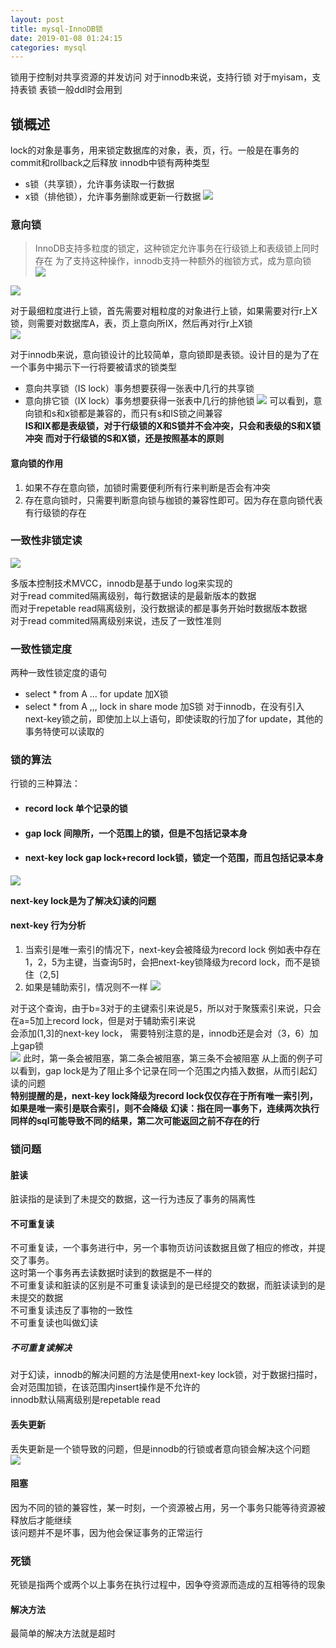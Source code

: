```yaml
--- 
layout: post 
title: mysql-InnoDB锁 
date: 2019-01-08 01:24:15 
categories: mysql 
---
```

锁用于控制对共享资源的并发访问
对于innodb来说，支持行锁
对于myisam，支持表锁
表锁一般ddl时会用到

## 锁概述
lock的对象是事务，用来锁定数据库的对象，表，页，行。一般是在事务的commit和rollback之后释放
innodb中锁有两种类型

- s锁（共享锁），允许事务读取一行数据
- x锁（排他锁），允许事务删除或更新一行数据
![](https://cdn.jsdelivr.net/gh/nber1994/fu0k@master/uPic/20181108014110859_1371949708.png)

### 意向锁
> InnoDB支持多粒度的锁定，这种锁定允许事务在行级锁上和表级锁上同时存在
为了支持这种操作，innodb支持一种额外的枷锁方式，成为意向锁    
![](https://cdn.jsdelivr.net/gh/nber1994/fu0k@master/uPic/20181108014515750_826824517.png)

![](https://cdn.jsdelivr.net/gh/nber1994/fu0k@master/uPic/20181108014806106_72977482.png)

对于最细粒度进行上锁，首先需要对粗粒度的对象进行上锁，如果需要对行r上X锁，则需要对数据库A，表，页上意向所IX，然后再对行r上X锁    
![](https://cdn.jsdelivr.net/gh/nber1994/fu0k@master/uPic/20181108015204637_319377537.png)

对于innodb来说，意向锁设计的比较简单，意向锁即是表锁。设计目的是为了在一个事务中揭示下一行将要被请求的锁类型

- 意向共享锁（IS lock）事务想要获得一张表中几行的共享锁
- 意向排它锁（IX lock）事务想要获得一张表中几行的排他锁
![](https://cdn.jsdelivr.net/gh/nber1994/fu0k@master/uPic/20181108015714483_1216630506.png)
可以看到，意向锁和s和x锁都是兼容的，而只有s和IS锁之间兼容    
**IS和IX都是表级锁，对于行级锁的X和S锁并不会冲突，只会和表级的S和X锁冲突**
**而对于行级锁的S和X锁，还是按照基本的原则**

#### 意向锁的作用
1. 如果不存在意向锁，加锁时需要便利所有行来判断是否会有冲突
2. 存在意向锁时，只需要判断意向锁与枷锁的兼容性即可。因为存在意向锁代表有行级锁的存在

### 一致性非锁定读
![](https://cdn.jsdelivr.net/gh/nber1994/fu0k@master/uPic/20181108020918717_1717111255.png)

多版本控制技术MVCC，innodb是基于undo log来实现的    
对于read commited隔离级别，每行数据读的是最新版本的数据    
而对于repetable read隔离级别，没行数据读的都是事务开始时数据版本数据    
对于read commited隔离级别来说，违反了一致性准则

### 一致性锁定度
两种一致性锁定度的语句

- select * from A ... for update 加X锁
- select * from A ,,,     lock in share mode 加S锁
对于innodb，在没有引入next-key锁之前，即使加上以上语句，即使读取的行加了for update，其他的事务特使可以读取的    

### 锁的算法
行锁的三种算法：

- #### record lock 单个记录的锁
- #### gap lock 间隙所，一个范围上的锁，但是不包括记录本身
- #### next-key lock gap lock+record lock锁，锁定一个范围，而且包括记录本身
![](https://cdn.jsdelivr.net/gh/nber1994/fu0k@master/uPic/20181108143938266_1391350083.png)

**next-key lock是为了解决幻读的问题**
#### next-key 行为分析
1. 当索引是唯一索引的情况下，next-key会被降级为record lock
例如表中存在1，2，5为主键，当查询5时，会把next-key锁降级为record lock，而不是锁住（2,5]
2. 如果是辅助索引，情况则不一样
![](https://cdn.jsdelivr.net/gh/nber1994/fu0k@master/uPic/20181108150455217_471412798.png)

对于这个查询，由于b=3对于的主键索引来说是5，所以对于聚簇索引来说，只会在a=5加上record lock，但是对于辅助索引来说    
会添加(1,3]的next-key lock， 需要特别注意的是，innodb还是会对（3，6）加上gap锁    
![](https://cdn.jsdelivr.net/gh/nber1994/fu0k@master/uPic/20181108151713682_967722203.png)
此时，第一条会被阻塞，第二条会被阻塞，第三条不会被阻塞
从上面的例子可以看到，gap lock是为了阻止多个记录在同一个范围之内插入数据，从而引起幻读的问题    
**特别提醒的是，next-key lock降级为record lock仅仅存在于所有唯一索引列，如果是唯一索引是联合索引，则不会降级**
**幻读：指在同一事务下，连续两次执行同样的sql可能导致不同的结果，第二次可能返回之前不存在的行**

### 锁问题
#### 脏读
脏读指的是读到了未提交的数据，这一行为违反了事务的隔离性
#### 不可重复读
不可重复读，一个事务进行中，另一个事物页访问该数据且做了相应的修改，并提交了事务。    
这时第一个事务再去读数据时读到的数据是不一样的        
不可重复读和脏读的区别是不可重复读读到的是已经提交的数据，而脏读读到的是未提交的数据    
不可重复读违反了事物的一致性    
不可重复读也叫做幻读    
##### 不可重复读解决
对于幻读，innodb的解决问题的方法是使用next-key lock锁，对于数据扫描时，会对范围加锁，在该范围内insert操作是不允许的    
innodb默认隔离级别是repetable read

#### 丢失更新
丢失更新是一个锁导致的问题，但是innodb的行锁或者意向锁会解决这个问题    
![](https://cdn.jsdelivr.net/gh/nber1994/fu0k@master/uPic/20181108171732786_1613407090.png)

#### 阻塞
因为不同的锁的兼容性，某一时刻，一个资源被占用，另一个事务只能等待资源被释放后才能继续    
该问题并不是坏事，因为他会保证事务的正常运行

### 死锁
死锁是指两个或两个以上事务在执行过程中，因争夺资源而造成的互相等待的现象    
#### 解决方法
最简单的解决方法就是超时

